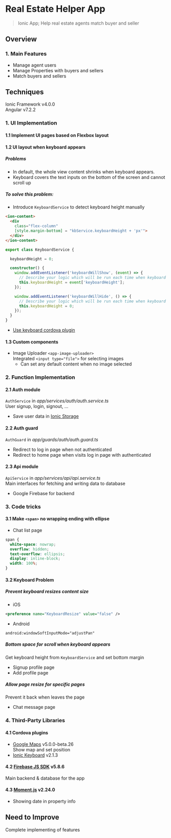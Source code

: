 Real Estate Helper App
======

> Ionic App; Help real estate agents match buyer and seller

## Overview

### 1. Main Features
- Manage agent users  
- Manage Properties with buyers and sellers  
- Match buyers and sellers  
 
## Techniques 
Ionic Framework v4.0.0  
Angular v7.2.2  
### 1. UI Implementation  
#### 1.1 Implement UI pages based on Flexbox layout
#### 1.2 UI layout when keyboard appears  
##### Problems
- In default, the whole view content shrinks when keyboard appears.  
- Keyboard covers the text inputs on the bottom of the screen and cannot scroll up

##### To solve this problem:  
- Introduce ``KeyboardService`` to detect keyboard height manually  
```html
<ion-content>
  <div
    class="flex-column"
    [style.margin-bottom] = "kbService.keyboardHeight + 'px'">
  </div>
</ion-content>
```  

```typescript
export class KeyboardService {

  keyboardHeight = 0;

  constructor() {
    window.addEventListener('keyboardWillShow', (event) => {
      // Describe your logic which will be run each time when keyboard is about to be shown.
      this.keyboardHeight = event['keyboardHeight'];
    });

    window.addEventListener('keyboardWillHide', () => {
      // Describe your logic which will be run each time when keyboard is about to be closed.
      this.keyboardHeight = 0;
    });
  }
}
```  
- [Use keyboard cordova plugin](#keyboard)  

#### 1.3 Custom components
- Image Uploader ``<app-image-uploader>``  
Integrated ``<input type="file">`` for selecting images  
  - Can set any default content when no image selected  
  
### 2. Function Implementation
#### 2.1 Auth module
``AuthService`` in *app/services/auth/auth.service.ts*  
User signup, login, signout, ...  
- Save user data in [Ionic Storage](https://ionicframework.com/docs/building/storage)  

#### 2.2 Auth guard  
``AuthGuard`` in *app/guards/auth/auth.guard.ts*  
- Redirect to log in page when not authenticated  
- Redirect to home page when visits log in page with authenticated  

#### 2.3 Api module
``ApiService`` in *app/services/api/api.service.ts*  
Main interfaces for fetching and writing data to database  

- Google Firebase for backend  

### 3. Code tricks  
#### 3.1 Make ``<span>`` no wrapping ending with ellipse
- Chat list page  
```css
span {
  white-space: nowrap;
  overflow: hidden;
  text-overflow: ellipsis;
  display: inline-block;
  width: 100%;
}
```

<h4 id="keyboard">3.2 Keyboard Problem</h4>  

##### Prevent keyboard resizes content size  
- iOS  
```xml
<preference name="KeyboardResize" value="false" />
```

- Android  
```
android:windowSoftInputMode="adjustPan"
```

##### Bottom space for scroll when keyboard appears
Get keyboard height from ``KeyboardService`` and set bottom margin  
- Signup profile page  
- Add profile page

##### Allow page resize for specific pages
Prevent it back when leaves the page  
- Chat message page

### 4. Third-Party Libraries
#### 4.1 Cordova plugins
- [Google Maps](https://github.com/ionic-team/ionic-native-google-maps) v5.0.0-beta.26  
Show map and set position  
- [Ionic Keyboard](https://github.com/ionic-team/cordova-plugin-ionic-keyboard) v2.1.3  

#### 4.2 [Firebase JS SDK](https://github.com/firebase/firebase-js-sdk) v5.8.6  
Main backend & database for the app

#### 4.3 [Moment.js](https://github.com/moment/moment/) v2.24.0 
- Showing date in property info


## Need to Improve
Complete implementing of features
